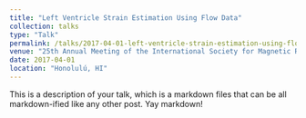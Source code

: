 ```yaml
---
title: "Left Ventricle Strain Estimation Using Flow Data"
collection: talks
type: "Talk"
permalink: /talks/2017-04-01-left-ventricle-strain-estimation-using-flow-data
venue: "25th Annual Meeting of the International Society for Magnetic Resonance in Medicine"
date: 2017-04-01
location: "Honolulú, HI"
---
```


This is a description of your talk, which is a markdown files that can be all markdown-ified like any other post. Yay markdown!
